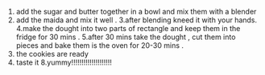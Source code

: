  1. add the sugar and butter together in a bowl and mix them with a blender
 2. add the maida and mix it well .
 3.after blending kneed it with your hands.
 4.make the dought into two parts of rectangle  and keep them in the fridge for 30 mins .
 5.after 30 mins take the dought , cut them into pieces and bake them is the oven for 20-30 mins .
 6. the cookies are ready 
 7. taste it 
 8.yummy!!!!!!!!!!!!!!!!!!!! 

